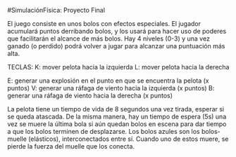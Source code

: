 #SimulaciónFísica: Proyecto Final

El  juego consiste en unos bolos con efectos especiales. El jugador acumulará puntos derribando bolos, y los usará para hacer uso de poderes que facilitarán el alcance de más bolos. Hay 4 niveles (0-3) y una vez ganado (o perdido) podrá volver a jugar para alcanzar una puntuación más alta. 

TECLAS:
K: mover pelota hacia la izquierda
L: mover pelota hacia la derecha 

E: generar una explosión en el punto en que se encuentra la pelota  (x puntos)
V: generar una ráfaga de viento hacia la izquierda (x puntos)
B: generar una ráfaga de viento hacia la derecha (x puntos)

La pelota tiene un tiempo de vida de 8 segundos una vez tirada, esperar si se queda atascada. De la misma manera, hay un tiempo de espera (5s) una vez se muere la última bola si aún quedan bolos en escena para dar tiempo a que los bolos terminen de desplazarse. Los bolos azules son los bolos-muelle (elásticos), interconectados entre sí. Cuando uno de estos muere, se pierde la fuerza del muelle que los conecta. 



